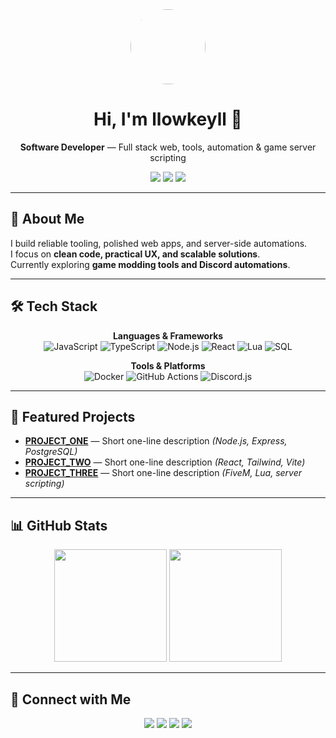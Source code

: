<!-- GitHub Profile README -->

<div align="center">
  <img src="https://avatars.githubusercontent.com/u/YOUR_GITHUB_ID?s=200" width="120" style="border-radius:50%;" />
  <h1>Hi, I'm llowkeyll 👋</h1>
  <p><b>Software Developer</b> — Full stack web, tools, automation & game server scripting</p>
  
  <!-- Badges -->
  <p>
    <img src="https://img.shields.io/badge/GitHub-Profile-181717?logo=github" />
    <img src="https://img.shields.io/badge/Status-Open%20to%20collab-blue" />
    <img src="https://img.shields.io/badge/Focus-Web%20Dev%20|%20Game%20Dev-purple" />
  </p>
</div>

---

## 🚀 About Me
I build reliable tooling, polished web apps, and server-side automations.  
I focus on **clean code, practical UX, and scalable solutions**.  
Currently exploring **game modding tools and Discord automations**.

---

## 🛠 Tech Stack
<div align="center">
  
**Languages & Frameworks**  
![JavaScript](https://img.shields.io/badge/JavaScript-000?logo=javascript)
![TypeScript](https://img.shields.io/badge/TypeScript-000?logo=typescript)
![Node.js](https://img.shields.io/badge/Node.js-000?logo=node.js)
![React](https://img.shields.io/badge/React-000?logo=react)
![Lua](https://img.shields.io/badge/Lua-000?logo=lua)
![SQL](https://img.shields.io/badge/SQL-000?logo=postgresql)

**Tools & Platforms**  
![Docker](https://img.shields.io/badge/Docker-000?logo=docker)
![GitHub Actions](https://img.shields.io/badge/GitHub%20Actions-000?logo=githubactions)
![Discord.js](https://img.shields.io/badge/Discord.js-000?logo=discord)

</div>

---

## 📂 Featured Projects
- [**PROJECT_ONE**](https://github.com/YOUR_USERNAME/PROJECT_ONE) — Short one-line description *(Node.js, Express, PostgreSQL)*  
- [**PROJECT_TWO**](https://github.com/YOUR_USERNAME/PROJECT_TWO) — Short one-line description *(React, Tailwind, Vite)*  
- [**PROJECT_THREE**](https://github.com/YOUR_USERNAME/PROJECT_THREE) — Short one-line description *(FiveM, Lua, server scripting)*  

---

## 📊 GitHub Stats
<div align="center">
  <img src="https://github-readme-stats.vercel.app/api?username=YOUR_USERNAME&show_icons=true&theme=radical" height="180" />
  <img src="https://github-readme-streak-stats.herokuapp.com/?user=YOUR_USERNAME&theme=radical" height="180" />
</div>

---

## 🤝 Connect with Me
<div align="center">
  <a href="mailto:youremail@example.com"><img src="https://img.shields.io/badge/Email-000?logo=gmail" /></a>
  <a href="https://linkedin.com/in/YOUR_LINKEDIN"><img src="https://img.shields.io/badge/LinkedIn-000?logo=linkedin" /></a>
  <a href="https://twitter.com/YOUR_HANDLE"><img src="https://img.shields.io/badge/Twitter-000?logo=twitter" /></a>
  <a href="https://github.com/YOUR_USERNAME"><img src="https://img.shields.io/badge/GitHub-000?logo=github" /></a>
</div>
